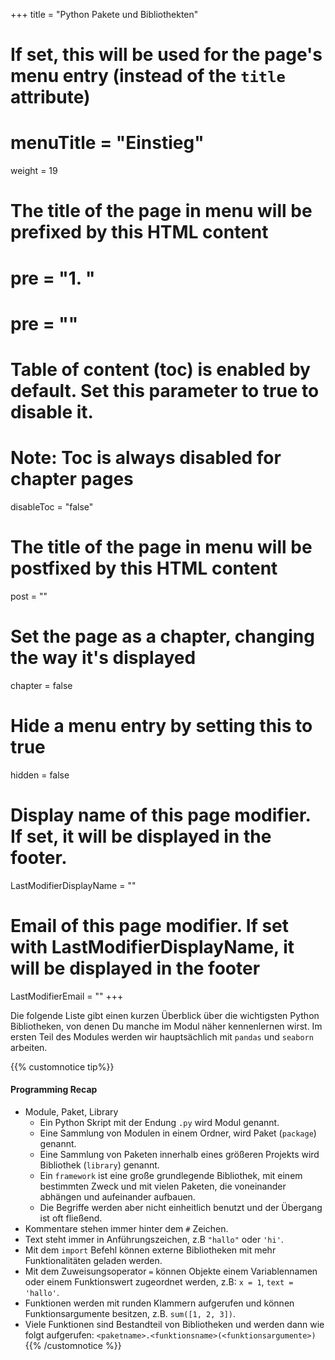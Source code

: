 +++
title = "Python Pakete und Bibliothekten"
# If set, this will be used for the page's menu entry (instead of the `title` attribute)
# menuTitle = "Einstieg"
weight = 19
# The title of the page in menu will be prefixed by this HTML content
# pre = "<b>1. </b>"
# pre = "<i class='fab fa-github'></i>"
# Table of content (toc) is enabled by default. Set this parameter to true to disable it.
# Note: Toc is always disabled for chapter pages
disableToc = "false"
# The title of the page in menu will be postfixed by this HTML content
post = ""
# Set the page as a chapter, changing the way it's displayed
chapter = false
# Hide a menu entry by setting this to true
hidden = false
# Display name of this page modifier. If set, it will be displayed in the footer.
LastModifierDisplayName = ""
# Email of this page modifier. If set with LastModifierDisplayName, it will be displayed in the footer
LastModifierEmail = ""
+++

Die folgende Liste gibt einen kurzen Überblick über die wichtigsten Python Bibliotheken, von denen Du manche im Modul näher kennenlernen wirst. Im ersten Teil des Modules werden wir hauptsächlich mit `pandas` und `seaborn` arbeiten.

{{% customnotice tip%}}

#### Programming Recap

- Module, Paket, Library
    - Ein Python Skript mit der Endung `.py` wird Modul genannt.
    - Eine Sammlung von Modulen in einem Ordner, wird Paket (`package`) genannt.
    - Eine Sammlung von Paketen innerhalb eines größeren Projekts wird Bibliothek (`library`) genannt.
    - Ein `framework` ist eine große grundlegende Bibliothek, mit einem bestimmten Zweck und mit vielen Paketen, die voneinander abhängen und aufeinander aufbauen.
    - Die Begriffe werden aber nicht einheitlich benutzt und der Übergang ist oft fließend.
- Kommentare stehen immer hinter dem `#` Zeichen.
- Text steht immer in Anführungszeichen, z.B `"hallo"` oder `'hi'`.
- Mit dem `import` Befehl können externe Bibliotheken mit mehr Funktionalitäten geladen werden.
- Mit dem Zuweisungsoperator `=` können Objekte einem Variablennamen oder einem Funktionswert zugeordnet werden, z.B: `x = 1`, `text = 'hallo'`.
- Funktionen werden mit runden Klammern aufgerufen und können Funktionsargumente besitzen, z.B. `sum([1, 2, 3])`.
- Viele Funktionen sind Bestandteil von Bibliotheken und werden dann wie folgt aufgerufen: `<paketname>.<funktionsname>(<funktionsargumente>)`
{{% /customnotice %}}
